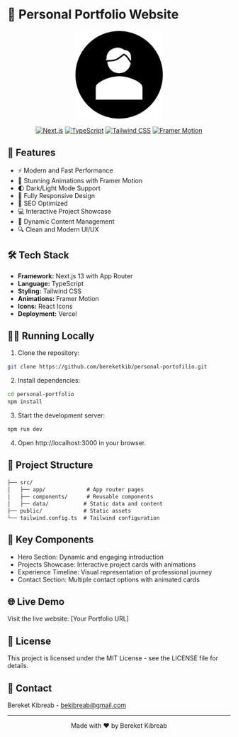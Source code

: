 # 🌟 Personal Portfolio Website

<div align="center">
  <img src="public/images/logo.png" alt="Portfolio Logo" width="200"/>
  
  [![Next.js](https://img.shields.io/badge/Next.js-13.0-black?style=for-the-badge&logo=next.js)](https://nextjs.org/)
  [![TypeScript](https://img.shields.io/badge/TypeScript-5.0-blue?style=for-the-badge&logo=typescript)](https://www.typescriptlang.org/)
  [![Tailwind CSS](https://img.shields.io/badge/Tailwind-3.0-38B2AC?style=for-the-badge&logo=tailwind-css)](https://tailwindcss.com/)
  [![Framer Motion](https://img.shields.io/badge/Framer_Motion-Latest-ff69b4?style=for-the-badge&logo=framer)](https://www.framer.com/motion/)
</div>

## 🚀 Features

- ⚡️ Modern and Fast Performance
- 🎨 Stunning Animations with Framer Motion
- 🌓 Dark/Light Mode Support
- 📱 Fully Responsive Design
- 🎯 SEO Optimized
- 💻 Interactive Project Showcase
- 📝 Dynamic Content Management
- 🔍 Clean and Modern UI/UX

## 🛠️ Tech Stack

- **Framework:** Next.js 13 with App Router
- **Language:** TypeScript
- **Styling:** Tailwind CSS
- **Animations:** Framer Motion
- **Icons:** React Icons
- **Deployment:** Vercel

## 🏃‍♂️ Running Locally

1. Clone the repository:

```bash
git clone https://github.com/bereketkib/personal-portofilio.git
```

2. Install dependencies:

```bash
cd personal-portfolio
npm install
```

3. Start the development server:

```bash
npm run dev
```

4. Open http://localhost:3000 in your browser.

## 📁 Project Structure

```plaintext
├── src/
│   ├── app/             # App router pages
│   ├── components/      # Reusable components
│   ├── data/           # Static data and content
├── public/             # Static assets
└── tailwind.config.ts  # Tailwind configuration
```

## 🎨 Key Components

- Hero Section: Dynamic and engaging introduction
- Projects Showcase: Interactive project cards with animations
- Experience Timeline: Visual representation of professional journey
- Contact Section: Multiple contact options with animated cards

## 🌐 Live Demo

Visit the live website: [Your Portfolio URL]

## 📝 License

This project is licensed under the MIT License - see the LICENSE file for details.

## 🤝 Contact

Bereket Kibreab - bekibreab@gmail.com

<hr>
<div align="center">
Made with ❤️ by Bereket Kibreab
</div>
